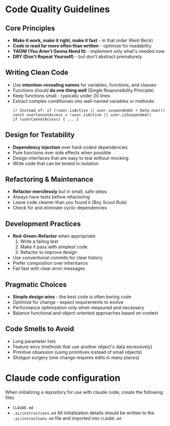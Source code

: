# Code Quality Guidelines

## Core Principles
- **Make it work, make it right, make it fast** - in that order (Kent Beck)
- **Code is read far more often than written** - optimize for readability
- **YAGNI (You Aren't Gonna Need It)** - implement only what's needed now
- **DRY (Don't Repeat Yourself)** - but don't abstract prematurely

## Writing Clean Code
- Use **intention-revealing names** for variables, functions, and classes
- Functions should **do one thing well** (Single Responsibility Principle)
- Keep functions small - typically under 20 lines
- Extract complex conditionals into well-named variables or methods:
  ```
  // Instead of: if (!user.isActive || user.suspendedAt > Date.now())
  const userCannotAccess = !user.isActive || user.isSuspended()
  if (userCannotAccess) { ... }
  ```

## Design for Testability
- **Dependency injection** over hard-coded dependencies
- Pure functions over side effects when possible
- Design interfaces that are easy to test without mocking
- Write code that can be tested in isolation

## Refactoring & Maintenance
- **Refactor mercilessly** but in small, safe steps
- Always have tests before refactoring
- Leave code cleaner than you found it (Boy Scout Rule)
- Check for and eliminate cyclic dependencies

## Development Practices
- **Red-Green-Refactor** when appropriate:
  1. Write a failing test
  2. Make it pass with simplest code
  3. Refactor to improve design
- Use conventional commits for clear history
- Prefer composition over inheritance
- Fail fast with clear error messages

## Pragmatic Choices
- **Simple design wins** - the best code is often boring code
- Optimize for change - expect requirements to evolve
- Performance optimization only when measured and necessary
- Balance functional and object-oriented approaches based on context

## Code Smells to Avoid
- Long parameter lists
- Feature envy (methods that use another object's data excessively)
- Primitive obsession (using primitives instead of small objects)
- Shotgun surgery (one change requires edits in many places)

# Claude code configuration
When initializing a repository for use with claude code, create the following files
- `CLAUDE.md`
- `.ai/instructions.md`
All initialization details should be written to the `.ai/insructions.md` file and imported into `CLAUDE.md`
